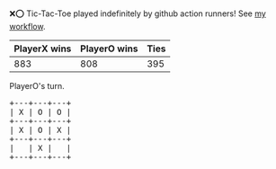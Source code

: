 :x::o: Tic-Tac-Toe played indefinitely by github action runners! See [my workflow](.github/workflows/play.yaml).

|PlayerX wins|PlayerO wins|Ties|
|-|-|-|
|883|808|395|

PlayerO's turn.

<pre>
+---+---+---+
| X | O | O |
+---+---+---+
| X | O | X |
+---+---+---+
|   | X |   |
+---+---+---+
</pre>